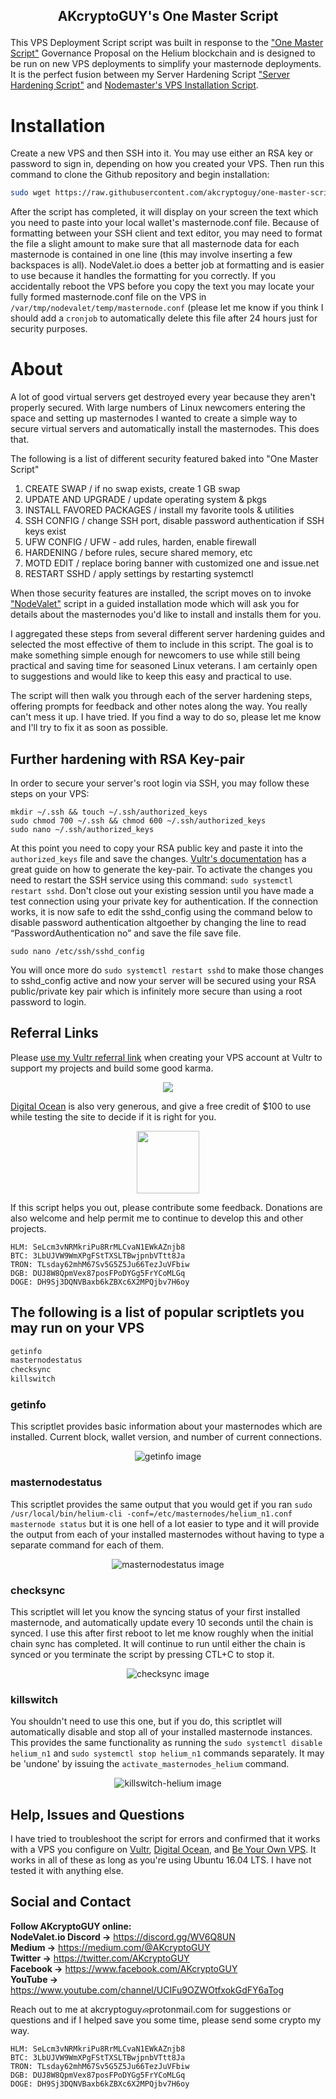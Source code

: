 ## <p align="center"> AKcryptoGUY's One Master Script</p>

This VPS Deployment Script script was built in response to the ["One Master Script"](https://heliumcha.in/t/one-master-script-server-hardening-and-masternode-installation/133/2) Governance Proposal on the Helium blockchain and is designed to be run on new VPS deployments to simplify your masternode deployments. It is the perfect fusion between my Server Hardening Script ["Server Hardening Script"](https://github.com/akcryptoguy/vps-harden) and [Nodemaster's VPS Installation Script](https://github.com/masternodes/vps).

# Installation

Create a new VPS and then SSH into it.  You may use either an RSA key or password to sign in, depending on how you created your VPS. Then run this command to clone the Github repository and begin installation:

```bash 
sudo wget https://raw.githubusercontent.com/akcryptoguy/one-master-script/master/install.sh && sudo bash install.sh
```

After the script has completed, it will display on your screen the text which you need to paste into your local wallet's masternode.conf file. Because of formatting between your SSH client and text editor, you may need to format the file a slight amount to make sure that all masternode data for each masternode is contained in one line (this may involve inserting a few backspaces is all). NodeValet.io does a better job at formatting and is easier to use because it handles the formatting for you correctly. If you accidentally reboot the VPS before you copy the text you may locate your fully formed masternode.conf file on the VPS in `/var/tmp/nodevalet/temp/masternode.conf` (please let me know if you think I should add a `cronjob` to automatically delete this file after 24 hours just for security purposes.

# About

A lot of good virtual servers get destroyed every year because they aren't properly secured. With large numbers of Linux newcomers entering the space and setting up masternodes I wanted to create a simple way to secure virtual servers and automatically install the masternodes. This does that.

The following is a list of different security featured baked into "One Master Script" 

1. CREATE SWAP / if no swap exists, create 1 GB swap
2. UPDATE AND UPGRADE / update operating system & pkgs
3. INSTALL FAVORED PACKAGES / install my favorite tools & utilities
4. SSH CONFIG / change SSH port, disable password authentication if SSH keys exist
5. UFW CONFIG / UFW - add rules, harden, enable firewall
6. HARDENING / before rules, secure shared memory, etc
7. MOTD EDIT / replace boring banner with customized one and issue.net
8. RESTART SSHD / apply settings by restarting systemctl

When those security features are installed, the script moves on to invoke ["NodeValet"](https://github.com/akcryptoguy/nodevalet) script in a guided installation mode which will ask you for details about the masternodes you'd like to install and installs them for you.

I aggregated these steps from several different server hardening guides and selected the most effective of them to include in this script. The goal is to make something simple enough for newcomers to use while still being practical and saving time for seasoned Linux veterans. I am certainly open to suggestions and would like to keep this easy and practical to use.

The script will then walk you through each of the server hardening steps, offering prompts for feedback and other notes along the way. You really can't mess it up. I have tried. If you find a way to do so, please let me know and I'll try to fix it as soon as possible.

## Further hardening with RSA Key-pair

In order to secure your server's root login via SSH, you may follow these steps on your VPS:
```
mkdir ~/.ssh && touch ~/.ssh/authorized_keys
sudo chmod 700 ~/.ssh && chmod 600 ~/.ssh/authorized_keys
sudo nano ~/.ssh/authorized_keys
```
At this point you need to copy your RSA public key and paste it into the `authorized_keys` file and save the changes.  [Vultr's documentation](https://www.vultr.com/docs/how-do-i-generate-ssh-keys/) has a great guide on how to generate the key-pair. To activate the changes you need to restart the SSH service using this command: `sudo systemctl restart sshd`. Don't close out your existing session until you have made a test connection using your private key for authentication. If the connection works, it is now safe to edit the sshd_config using the command below to disable password authentication altgoether by changing the line to read “PasswordAuthentication no” and save the file save file.
```
sudo nano /etc/ssh/sshd_config
```

You will once more do `sudo systemctl restart sshd` to make those changes to sshd_config active and now your server will be secured using your RSA public/private key pair which is infinitely more secure than using a root password to login.

## Referral Links

Please [use my Vultr referral link](https://www.vultr.com/?ref=7568060) when creating your VPS account at Vultr to support my projects and build some good karma.<br/>

<p align="center"><a href="https://www.vultr.com/?ref=7568060"><img src="https://www.vultr.com/media/banner_1.png"></a></p>

[Digital Ocean](https://www.digitalocean.com/?refcode=bd6020302487) is also very generous, and give a free credit of $100 to use while testing the site to decide if it is right for you.
<p align="center"><a href="https://www.digitalocean.com/?refcode=bd6020302487"><img src="http://www.rrpowered.com/wp-content/uploads/2014/06/digital-ocean-694x219.png" height="100"></a></p>

If this script helps you out, please contribute some feedback. Donations are also welcome and help permit me to continue to develop this and other projects.

```
HLM: SeLcm3vNRMkriPu8RrMLCvaN1EWkAZnjb8
BTC: 3LbUJVW9WmXPgFStTXSLTBwjpnbVTtt8Ja
TRON: TLsday62mhM67Sv5G5Z5Ju66TezJuVFbiw
DGB: DUJ8W8QpmVex87posFPoDYGg5FrYCoMLGq
DOGE: DH9Sj3DQNVBaxb6kZBXc6X2MPQjbv7H6oy
```

## The following is a list of popular scriptlets you may run on your VPS
```bash 
getinfo
masternodestatus
checksync
killswitch
```

### getinfo
This scriptlet provides basic information about your masternodes which are installed.  Current block, wallet version, and number of current connections.

<p align="center"><img src="/media/getinfo-helium.png" alt="getinfo image"></p>

### masternodestatus
This scriptlet provides the same output that you would get if you ran `sudo /usr/local/bin/helium-cli -conf=/etc/masternodes/helium_n1.conf masternode status` but it is one hell of a lot easier to type and it will provide the output from each of your installed masternodes without having to type a separate command for each of them.

<p align="center"><img src="/media/masternodestatus-helium1.png" alt="masternodestatus image"></p>

### checksync
This scriptlet will let you know the syncing status of your first installed masternode, and automatically update every 10 seconds until the chain is synced.  I use this after first reboot to let me know roughly when the initial chain sync has completed. It will continue to run until either the chain is synced or you terminate the script by pressing CTL+C to stop it.

<p align="center"><img src="/media/checksync-helium.png" alt="checksync image"></p>

### killswitch
You shouldn't need to use this one, but if you do, this scriptlet will automatically disable and stop all of your installed masternode instances. This provides the same functionality as running the `sudo systemctl disable helium_n1` and `sudo systemctl stop helium_n1` commands separately. It may be 'undone' by issuing the `activate_masternodes_helium` command.

<p align="center"><img src="/media/killswitch-helium.png" alt="killswitch-helium image"></p>

## Help, Issues and Questions

I have tried to troubleshoot the script for errors and confirmed that it works with a VPS you configure on [Vultr](https://www.vultr.com/?ref=7568060), 
[Digital Ocean](https://www.digitalocean.com/?refcode=bd6020302487), and [Be Your Own VPS](https://www.youtube.com/playlist?list=PLTblguczzdyajCPQGlpJjHUvSNV8WNsGQ). It works in all of these as long as you're using Ubuntu 16.04 LTS. I have not tested it with anything else.

## Social and Contact

**Follow AKcryptoGUY online:** <br/>
**NodeValet.io Discord →** https://discord.gg/WV6Q8UN <br/>
**Medium →** https://medium.com/@AKcryptoGUY <br/>
**Twitter →** https://twitter.com/AKcryptoGUY <br/>
**Facebook →** https://www.facebook.com/AKcryptoGUY <br/>
**YouTube →** https://www.youtube.com/channel/UCIFu9OZWOtfxokGdFY6aTog <br/>

Reach out to me at akcryptoguy<img src="https://www.freeiconspng.com/uploads/at-sign-icon-1.png" alt="@ symbol" height="11">protonmail.com for suggestions or questions and if I helped save you some time, please send some crypto my way.


```
HLM: SeLcm3vNRMkriPu8RrMLCvaN1EWkAZnjb8
BTC: 3LbUJVW9WmXPgFStTXSLTBwjpnbVTtt8Ja
TRON: TLsday62mhM67Sv5G5Z5Ju66TezJuVFbiw
DGB: DUJ8W8QpmVex87posFPoDYGg5FrYCoMLGq
DOGE: DH9Sj3DQNVBaxb6kZBXc6X2MPQjbv7H6oy
```
